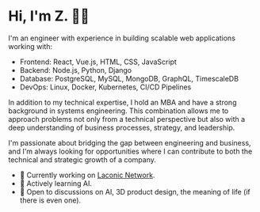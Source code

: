 # Hi, I'm Z. 👨‍💻

I'm an engineer with experience in building scalable web applications working with: 

- Frontend: React, Vue.js, HTML, CSS, JavaScript
- Backend: Node.js, Python, Django
- Database: PostgreSQL, MySQL, MongoDB, GraphQL, TimescaleDB
- DevOps: Linux, Docker, Kubernetes, CI/CD Pipelines

In addition to my technical expertise, I hold an MBA and have a strong background in systems engineering. This combination allows me to approach problems not only from a technical perspective but also with a deep understanding of business processes, strategy, and leadership.

I'm passionate about bridging the gap between engineering and business, and I'm always looking for opportunities where I can contribute to both the technical and strategic growth of a company.

- 🔭 Currently working on [Laconic Network](https://laconic.com/).
- 🌱 Actively learning AI.
- 💬 Open to discussions on AI, 3D product design, the meaning of life (if there is even one). 
